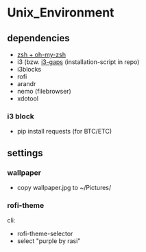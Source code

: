 # Unix_Environment
## dependencies
* [zsh + oh-my-zsh](https://github.com/robbyrussell/oh-my-zsh)
* i3 (bzw. [i3-gaps](https://github.com/Airblader/i3) (installation-script in repo)
* i3blocks
* rofi
* arandr
* nemo (filebrowser)
* xdotool

### i3 block 
* pip install requests (for BTC/ETC)


## settings
### wallpaper
* copy wallpaper.jpg to ~/Pictures/
### rofi-theme
cli:
* rofi-theme-selector
* select "purple by rasi"

